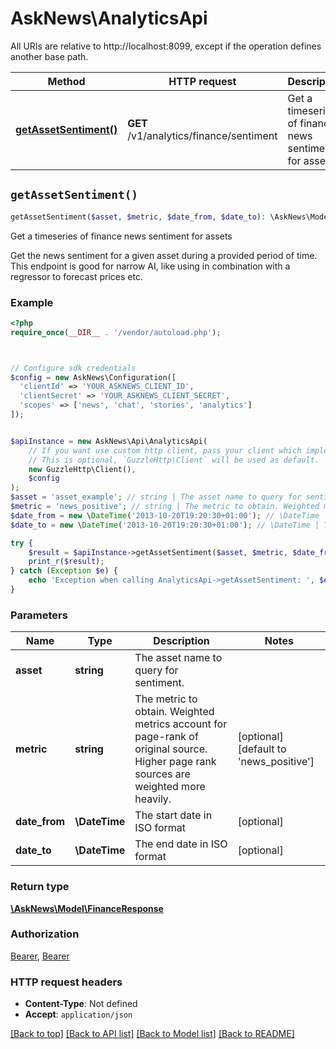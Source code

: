 # AskNews\AnalyticsApi

All URIs are relative to http://localhost:8099, except if the operation defines another base path.

| Method | HTTP request | Description |
| ------------- | ------------- | ------------- |
| [**getAssetSentiment()**](AnalyticsApi.md#getAssetSentiment) | **GET** /v1/analytics/finance/sentiment | Get a timeseries of finance news sentiment for assets |


## `getAssetSentiment()`

```php
getAssetSentiment($asset, $metric, $date_from, $date_to): \AskNews\Model\FinanceResponse
```

Get a timeseries of finance news sentiment for assets

Get the news sentiment for a given asset during a provided period of time.  This endpoint is good for narrow AI, like using in combination with a regressor to forecast prices etc.

### Example

```php
<?php
require_once(__DIR__ . '/vendor/autoload.php');



// Configure sdk credentials
$config = new AskNews\Configuration([
  'clientId' => 'YOUR_ASKNEWS_CLIENT_ID',
  'clientSecret' => 'YOUR_ASKNEWS_CLIENT_SECRET',
  'scopes' => ['news', 'chat', 'stories', 'analytics']
]);


$apiInstance = new AskNews\Api\AnalyticsApi(
    // If you want use custom http client, pass your client which implements `GuzzleHttp\ClientInterface`.
    // This is optional, `GuzzleHttp\Client` will be used as default.
    new GuzzleHttp\Client(),
    $config
);
$asset = 'asset_example'; // string | The asset name to query for sentiment.
$metric = 'news_positive'; // string | The metric to obtain. Weighted metrics account for page-rank of original source. Higher page rank sources are weighted more heavily.
$date_from = new \DateTime('2013-10-20T19:20:30+01:00'); // \DateTime | The start date in ISO format
$date_to = new \DateTime('2013-10-20T19:20:30+01:00'); // \DateTime | The end date in ISO format

try {
    $result = $apiInstance->getAssetSentiment($asset, $metric, $date_from, $date_to);
    print_r($result);
} catch (Exception $e) {
    echo 'Exception when calling AnalyticsApi->getAssetSentiment: ', $e->getMessage(), PHP_EOL;
}
```

### Parameters

| Name | Type | Description  | Notes |
| ------------- | ------------- | ------------- | ------------- |
| **asset** | **string**| The asset name to query for sentiment. | |
| **metric** | **string**| The metric to obtain. Weighted metrics account for page-rank of original source. Higher page rank sources are weighted more heavily. | [optional] [default to &#39;news_positive&#39;] |
| **date_from** | **\DateTime**| The start date in ISO format | [optional] |
| **date_to** | **\DateTime**| The end date in ISO format | [optional] |

### Return type

[**\AskNews\Model\FinanceResponse**](../Model/FinanceResponse.md)

### Authorization

[Bearer](../../README.md#Bearer), [Bearer](../../README.md#Bearer)

### HTTP request headers

- **Content-Type**: Not defined
- **Accept**: `application/json`

[[Back to top]](#) [[Back to API list]](../../README.md#endpoints)
[[Back to Model list]](../../README.md#models)
[[Back to README]](../../README.md)
